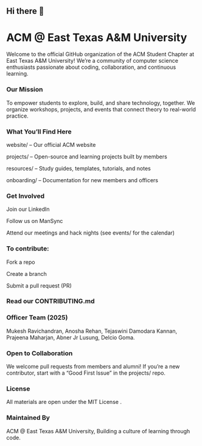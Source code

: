 ## Hi there 👋

<!--

**Here are some ideas to get you started:**

🙋‍♀️ A short introduction - what is your organization all about?
🌈 Contribution guidelines - how can the community get involved?
👩‍💻 Useful resources - where can the community find your docs? Is there anything else the community should know?
🍿 Fun facts - what does your team eat for breakfast?
🧙 Remember, you can do mighty things with the power of [Markdown](https://docs.github.com/github/writing-on-github/getting-started-with-writing-and-formatting-on-github/basic-writing-and-formatting-syntax)
-->

# ACM @ East Texas A&M University

Welcome to the official GitHub organization of the ACM Student Chapter at East Texas A&M University!
We’re a community of computer science enthusiasts passionate about coding, collaboration, and continuous learning.

### Our Mission

To empower students to explore, build, and share technology, together.
We organize workshops, projects, and events that connect theory to real-world practice.

### What You’ll Find Here

website/ – Our official ACM website

projects/ – Open-source and learning projects built by members

resources/ – Study guides, templates, tutorials, and notes

onboarding/ – Documentation for new members and officers

### Get Involved

Join our LinkedIn

Follow us on ManSync

Attend our meetings and hack nights (see events/ for the calendar)

### To contribute:

Fork a repo

Create a branch

Submit a pull request (PR)

### Read our CONTRIBUTING.md


### Officer Team (2025)

Mukesh Ravichandran,
Anosha Rehan,
Tejaswini Damodara Kannan, 
Prajeena Maharjan, 
Abner Jr Lusung, 
Delcio Goma.

### Open to Collaboration

We welcome pull requests from members and alumni!
If you’re a new contributor, start with a “Good First Issue” in the projects/ repo.

### License

All materials are open under the MIT License
.

### Maintained By

ACM @ East Texas A&M University, Building a culture of learning through code.
